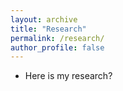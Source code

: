 ```yaml
---
layout: archive
title: "Research"
permalink: /research/
author_profile: false
---
```


- Here is my research?

